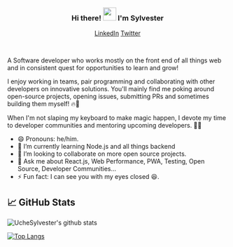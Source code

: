 <h3 align="center"> Hi there! <img src="https://raw.githubusercontent.com/MartinHeinz/MartinHeinz/master/wave.gif" width="30px"> I'm <B>Sylvester</B></h3>
<p align="center">
  <a href="https://linkedin.com/in/uchenna-okoro" target="_blank">LinkedIn</a>
  <a href="https://twitter.com/UCylvester" target="_blank">Twitter</a>
</p>

<br />
<!-- <hr> -->

A Software developer who works mostly on the front end of all things web and in consistent quest for opportunities to learn and grow!

I enjoy working in teams, pair programming and collaborating with other developers on innovative solutions. You'll mainly find me poking around open-source projects, opening issues, submitting PRs and sometimes building them myself! 🔥🚀

When I'm not slaping my keyboard to make magic happen, I devote my time to developer communities and mentoring upcoming developers. 🤗🤗

- 😄 Pronouns: he/him.
- 🌱 I’m currently learning Node.js and all things backend
- 👯 I’m looking to collaborate on more open source projects.
- 💬 Ask me about React.js, Web Performance, PWA, Testing, Open Source, Developer Communities...
- ⚡ Fun fact: I can see you with my eyes closed 😆.

## &#x1f4c8; GitHub Stats

![UcheSylvester's github stats](https://github-readme-stats.vercel.app/api?username=uchesylvester&count_private=true&show_icons=true&theme=tokyonight)

[![Top Langs](https://github-readme-stats.vercel.app/api/top-langs/?username=uchesylvester&layout=compact&theme=tokyonight)](https://github.com/UcheSylvester)
